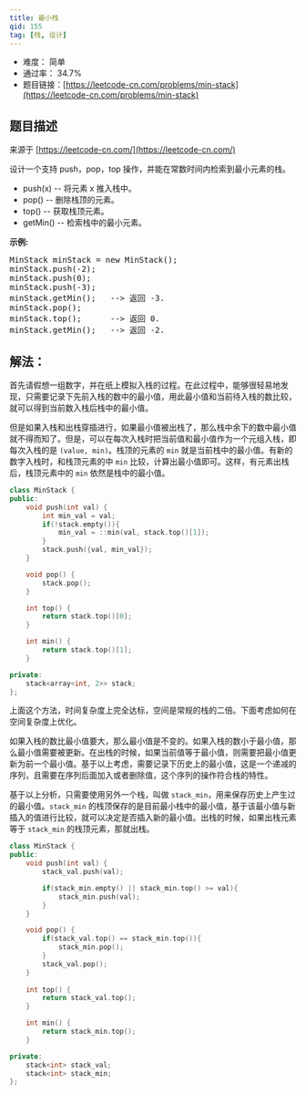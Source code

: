 ```yaml
---
title: 最小栈
qid: 155
tag: [栈, 设计]
---
```


- 难度： 简单
- 通过率： 34.7%
- 题目链接：[https://leetcode-cn.com/problems/min-stack](https://leetcode-cn.com/problems/min-stack)


## 题目描述

来源于 [https://leetcode-cn.com/](https://leetcode-cn.com/)

<p>设计一个支持 push，pop，top 操作，并能在常数时间内检索到最小元素的栈。</p>

<ul>
	<li>push(x)&nbsp;-- 将元素 x 推入栈中。</li>
	<li>pop()&nbsp;-- 删除栈顶的元素。</li>
	<li>top()&nbsp;-- 获取栈顶元素。</li>
	<li>getMin() -- 检索栈中的最小元素。</li>
</ul>

<p><strong>示例:</strong></p>

<pre>MinStack minStack = new MinStack();
minStack.push(-2);
minStack.push(0);
minStack.push(-3);
minStack.getMin();   --&gt; 返回 -3.
minStack.pop();
minStack.top();      --&gt; 返回 0.
minStack.getMin();   --&gt; 返回 -2.
</pre>


## 解法：

首先请假想一组数字，并在纸上模拟入栈的过程。在此过程中，能够很轻易地发现，只需要记录下先前入栈的数中的最小值，用此最小值和当前待入栈的数比较，就可以得到当前数入栈后栈中的最小值。

但是如果入栈和出栈穿插进行，如果最小值被出栈了，那么栈中余下的数中最小值就不得而知了。但是，可以在每次入栈时把当前值和最小值作为一个元组入栈，即每次入栈的是 `(value, min)`。栈顶的元素的 `min` 就是当前栈中的最小值。有新的数字入栈时，和栈顶元素的中 `min` 比较，计算出最小值即可。这样，有元素出栈后，栈顶元素中的 `min` 依然是栈中的最小值。

```c++
class MinStack {
public:
    void push(int val) {
        int min_val = val;
        if(!stack.empty()){
            min_val = ::min(val, stack.top()[1]);
        }
        stack.push({val, min_val});
    }

    void pop() {
        stack.pop();
    }

    int top() {
        return stack.top()[0];
    }

    int min() {
        return stack.top()[1];
    }

private:
    stack<array<int, 2>> stack;
};
```

上面这个方法，时间复杂度上完全达标，空间是常规的栈的二倍。下面考虑如何在空间复杂度上优化。

如果入栈的数比最小值要大，那么最小值是不变的。如果入栈的数小于最小值，那么最小值需要被更新。在出栈的时候，如果当前值等于最小值，则需要把最小值更新为前一个最小值。基于以上考虑，需要记录下历史上的最小值，这是一个递减的序列，且需要在序列后面加入或者删除值，这个序列的操作符合栈的特性。

基于以上分析，只需要使用另外一个栈，叫做 `stack_min`，用来保存历史上产生过的最小值。`stack_min` 的栈顶保存的是目前最小栈中的最小值，基于该最小值与新插入的值进行比较，就可以决定是否插入新的最小值。出栈的时候，如果出栈元素等于 `stack_min` 的栈顶元素，那就出栈。

```c++
class MinStack {
public:
    void push(int val) {
        stack_val.push(val);

        if(stack_min.empty() || stack_min.top() >= val){
            stack_min.push(val);
        }
    }

    void pop() {
        if(stack_val.top() == stack_min.top()){
            stack_min.pop();
        }
        stack_val.pop();
    }
    
    int top() {
        return stack_val.top();
    }

    int min() {
        return stack_min.top();
    }

private:
    stack<int> stack_val;
    stack<int> stack_min;
};
```